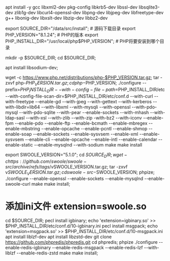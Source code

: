 # 

apt install -y gcc libxml2-dev pkg-config libkrb5-dev libssl-dev libsqlite3-dev zlib1g-dev libcurl4-openssl-dev libpng-dev libjpeg-dev libfreetype-dev g++ libonig-dev libxslt-dev libzip-dev libbz2-dev

export SOURCE_DIR="/data/src/install"; # 源码下载目录
export PHP_VERSION="8.1.24"; # PHP的版本
export PHP_INSTALL_DIR="/usr/local/php$PHP_VERSION"; # PHP将要安装到哪个目录

mkdir -p $SOURCE_DIR;
cd $SOURCE_DIR;

apt install libsodium-dev;

wget -c https://www.php.net/distributions/php-$PHP_VERSION.tar.gz;
tar -zxvf php-$PHP_VERSION.tar.gz;
cd php-$PHP_VERSION;
./configure --prefix=$PHP_INSTALL_DIR --with-config-file-path=$PHP_INSTALL_DIR/etc --with-config-file-scan-dir=$PHP_INSTALL_DIR/etc/conf.d --with-curl --with-freetype --enable-gd --with-jpeg  --with-gettext --with-kerberos --with-libdir=lib64 --with-libxml --with-mysqli --with-openssl --with-pdo-mysql  --with-pdo-sqlite --with-pear --enable-sockets --with-mhash --with-ldap-sasl --with-xsl --with-zlib --with-zip -with-bz2 --with-iconv  --enable-fpm --enable-pdo --enable-ftp --enable-bcmath  --enable-mbregex --enable-mbstring --enable-opcache --enable-pcntl  --enable-shmop --enable-soap --enable-sockets --enable-sysvsem --enable-xml --enable-sysvsem --enable-cli --enable-opcache --enable-intl --enable-calendar --enable-static --enable-mysqlnd --with-sodium
make
make install


export SWOOLE_VERSION="5.1.0";
cd $SOURCE_DIR;
wget -c https://github.com/swoole/swoole-src/archive/refs/tags/v$SWOOLE_VERSION.tar.gz;
tar -zxvf v$SWOOLE_VERSION.tar.gz;
cd swoole-src-$SWOOLE_VERSION;
phpize;
./configure --enable-openssl --enable-sockets --enable-mysqlnd --enable-swoole-curl
make
make install;
# 添加ini文件  extension=swoole.so


cd $SOURCE_DIR;
pecl install igbinary;
echo 'extension=igbinary.so' >> $PHP_INSTALL_DIR/etc/conf.d/10-igbinary.ini
pecl install msgpack;
echo 'extension=msgpack.so' >> $PHP_INSTALL_DIR/etc/conf.d/10-msgpack.ini
apt install liblzf-dev
apt install libzstd-dev
git clone https://github.com/phpredis/phpredis.git
cd phpredis;
phpize
./configure --enable-redis-igbinary --enable-redis-msgpack --enable-redis-lzf --with-liblzf --enable-redis-zstd
make
make install;
